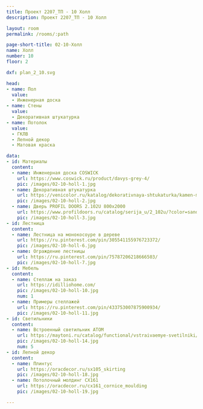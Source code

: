 ```yaml
---
title: Проект 2207_ТП - 10 Холл
description: Проект 2207_ТП - 10 Холл

layout: room
permalink: /rooms/:path

page-short-title: 02-10-Холл
name: Холл
number: 10
floor: 2

dxf: plan_2_10.svg

head:
- name: Пол
  value:
  - Инженерная доска
- name: Стены
  value:
  - Декоративная штукатурка
- name: Потолок
  value:
  - ГКЛВ
  - Лепной декор
  - Матовая краска

data:
- id: Материалы
  content:
  - name: Инженерная доска COSWICK
    url: https://www.coswick.ru/product/davys-grey-4/
    pic: /images/02-10-holl-1.jpg
  - name: Декоративная штукатурка
    url: https://venicolor.ru/katalog/dekorativnaya-shtukaturka/kamen-mramor-shamot-pod-starinu/rilevo-rilievo.html
    pic: /images/02-10-holl-2.jpg
  - name: Дверь PROFIL DOORS 2.102U 800x2000
    url: https://www.profildoors.ru/catalog/serija_u/2_102u/?color=sand&glass=
    pic: /images/02-10-holl-3.jpg
- id: Лестница
  content:
  - name: Лестница на монокосоуре в дереве 
    url: https://ru.pinterest.com/pin/305541155976723372/
    pic: /images/02-10-holl-6.jpg
  - name: Ограждение лестницы 
    url: https://ru.pinterest.com/pin/75787206218666503/
    pic: /images/02-10-holl-7.jpg
- id: Мебель
  content:
  - name: Стеллаж на заказ
    url: https://idilliohome.com/
    pic: /images/02-10-holl-10.jpg
    num: 1
  - name: Примеры стеллажей
    url: https://ru.pinterest.com/pin/433753007875900934/
    pic: /images/02-10-holl-11.jpg
- id: Светильники
  content:
  - name: Встроенный светильник ATOM
    url: https://maytoni.ru/catalog/functional/vstraivaemye-svetilniki/dl024-2-02w/
    pic: /images/02-10-holl-14.jpg
    num: 5
- id: Лепной декор
  content:
  - name: Плинтус 
    url: https://oracdecor.ru/sx105_skirting
    pic: /images/02-10-holl-18.jpg
  - name: Потолочный молдинг CX161
    url: https://oracdecor.ru/cx161_cornice_moulding
    pic: /images/02-10-holl-19.jpg

---
```

